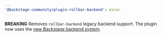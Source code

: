 ```yaml
---
'@backstage-community/plugin-rollbar-backend': minor
---
```


**BREAKING** Removes `rollbar-backend` legacy backend support. The plugin now uses the [new Backstage backend system](https://backstage.io/docs/plugins/new-backend-system/).
